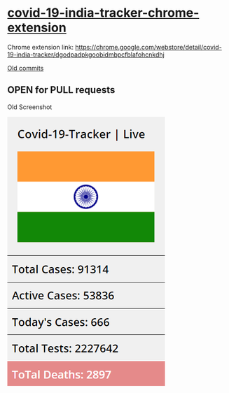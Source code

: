 # [covid-19-india-tracker-chrome-extension](https://chrome.google.com/webstore/detail/covid-19-india-tracker/dgodpadpkgoobidmbpcfblafohcnkdhj)

Chrome extension link: https://chrome.google.com/webstore/detail/covid-19-india-tracker/dgodpadpkgoobidmbpcfblafohcnkdhj 

[Old commits](https://github.com/roshangrewal/browser-extension/commits/master/covid-tracker)

## OPEN for PULL requests

Old Screenshot

![Simple Interface](https://raw.githubusercontent.com/roshangrewal/covid-19-india-tracker-chrome-extension/master/extension-view.png)